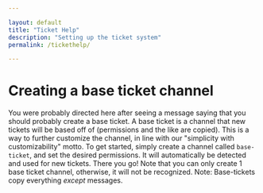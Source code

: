 ```yaml
---

layout: default
title: "Ticket Help"
description: "Setting up the ticket system"
permalink: /tickethelp/

---
```


# Creating a base ticket channel
You were probably directed here after seeing a message saying that you should probably create a base ticket. A base ticket is a channel that new tickets will be based off of (permissions and the like are copied). This is a way to further customize the channel, in line with our "simplicity with customizability" motto. To get started, simply create a channel called ``base-ticket``, and set the desired permissions. It will automatically be detected and used for new tickets. There you go! Note that you can only create 1 base ticket channel, otherwise, it will not be recognized.
Note: Base-tickets copy everything *except* messages.
